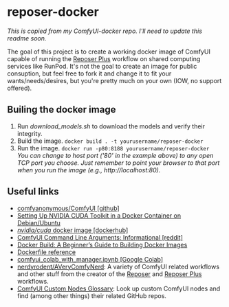# reposer-docker
_This is copied from my ComfyUI-docker repo. I'll need to update this readme soon._

The goal of this project is to create a working docker image of ComfyUI capable of running the [Reposer Plus](https://www.youtube.com/watch?v=ZcCfwTkYSz8) workflow on shared computing services like RunPod.  It's not the goal to create an image for public consuption, but feel free to fork it and change it to fit your wants/needs/desires, but you're pretty much on your own (IOW, no support offered).

## Builing the docker image
1. Run *download_models.sh* to download the models and verify their integrity.
2. Build the image. ```docker build . -t yourusername/reposer-docker```
3. Run the image. ```docker run -p80:8188 yourusername/reposer-docker```  
_You can change to host port ('80' in the example above) to any open TCP port you choose. Just remember to point your browser to that port when you run the image (e.g., http://localhost:80)_.

## Useful links
- [comfyanonymous/ComfyUI [github]](https://github.com/comfyanonymous/ComfyUI)
- [Setting Up NVIDIA CUDA Toolkit in a Docker Container on Debian/Ubuntu](https://linuxconfig.org/setting-up-nvidia-cuda-toolkit-in-a-docker-container-on-debian-ubuntu)
- [_nvidia/cuda_ docker image [dockerhub]](https://hub.docker.com/r/nvidia/cuda/)
- [ComfyUI Command Line Arguments: Informational [reddit]](https://www.reddit.com/r/comfyui/comments/15jxydu/comfyui_command_line_arguments_informational/)
- [Docker Build: A Beginner’s Guide to Building Docker Images](https://stackify.com/docker-build-a-beginners-guide-to-building-docker-images/)
- [Dockerfile reference](https://docs.docker.com/reference/dockerfile/)
- [comfyui_colab_with_manager.ipynb [Google Colab]](https://colab.research.google.com/github/ltdrdata/ComfyUI-Manager/blob/main/notebooks/comfyui_colab_with_manager.ipynb)
- [nerdyrodent/AVeryComfyNerd](https://github.com/nerdyrodent/AVeryComfyNerd): A variety of ComfyUI related workflows and other stuff from the creator of the [Reposer](https://www.youtube.com/watch?v=SacK9tMVNUA) and [Reposer Plus](https://www.youtube.com/watch?v=ZcCfwTkYSz8) workflows.
- [ComfyUI Custom Nodes Glossary](https://comfy.icu/node/): Look up custom ComfyUI nodes and find (among other things) their related GitHub repos.
